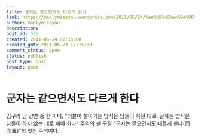 ```yaml
---
title: 군자는 같으면서도 다르게 한다
link: https://madlymissyou.wordpress.com/2011/06/24/%ea%b5%b0%ec%9e%90%eb%8a%94-%ea%b0%99%ec%9c%bc%eb%a9%b4%ec%84%9c%eb%8f%84-%eb%8b%a4%eb%a5%b4%ea%b2%8c-%ed%95%9c%eb%8b%a4/
author: madlymissyou
description: 
post_id: 535
created: 2011-06-24 02:15:00
created_gmt: 2011-06-23 17:15:00
comment_status: open
status: publish
post_type: post
layout: post
---
```


# 군자는 같으면서도 다르게 한다

김구라 님 강연 중 한 마디, "더불어 살아가는 방식은 남들이 하던 대로, 일하는 방식은 남들이 하지 않는 대로 해야 한다" 주역의 한 구절 "군자는 같으면서도 다르게 한다(同而異)"의 멋진 주석이다.